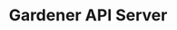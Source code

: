 ---
title: Gardener API Server
remote: https://github.com/gardener/gardener/blob/master/docs/concepts/apiserver.md
type: docs
weight: 5
---